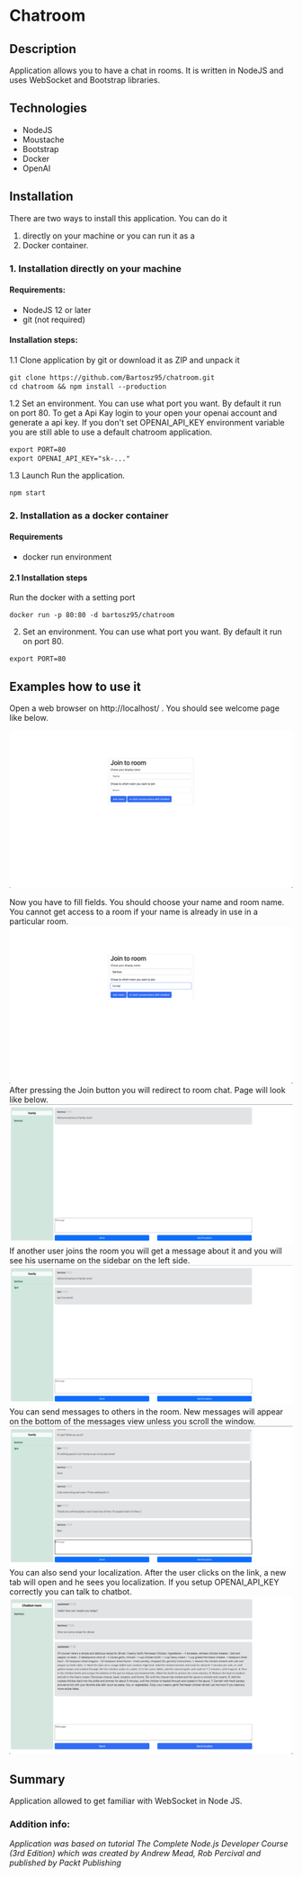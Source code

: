 # Chatroom

## Description
Application allows you to have a chat in rooms. It is written in NodeJS and uses WebSocket and Bootstrap libraries.

## Technologies
- NodeJS
- Moustache
- Bootstrap
- Docker
- OpenAI

## Installation
There are two ways to install this application. You can do it 
 1. directly on your machine or you can run it as a 
 2. Docker container.

### 1. Installation directly on your machine
#### Requirements:
 - NodeJS 12 or later
 - git (not required)

#### Installation steps:
1.1 Clone application by git or download it as ZIP and unpack it
```
git clone https://github.com/Bartosz95/chatroom.git
cd chatroom && npm install --production
```
1.2 Set an environment. You can use what port you want. By default it run on port 80. To get a Api Kay login to your open your openai account and generate a api key. If you don't set OPENAI_API_KEY environment variable you are still able to use a default chatroom application.
```
export PORT=80
export OPENAI_API_KEY="sk-..."
```
1.3 Launch
Run the application.
```
npm start
```
### 2. Installation as a docker container
#### Requirements
 - docker run environment

#### 2.1 Installation steps
Run the docker with a setting port
```
docker run -p 80:80 -d bartosz95/chatroom
```
2. Set an environment. You can use what port you want. By default it run on port 80.
```
export PORT=80
```

## Examples how to use it
Open a web browser on http://localhost/ . You should see welcome page like below.

![](doc/welcome1.png)

Now you have to fill fields. You should choose your name and room name. You cannot get access to a room if your name is already in use in a particular room. 
![](doc/welcome2.png)
After pressing the Join button you will redirect to room chat. Page will look like below.
![](doc/chat1.png)
If another user joins the room you will get a message about it and you will see his username on the sidebar on the left side.
![](doc/chat2.png)
You can send messages to others in the room. New messages will appear on the bottom of the messages view unless you scroll the window.
![](doc/chat3.png)
You can also send your localization. After the user clicks on the link, a new tab will open and he sees you localization.
If you setup OPENAI_API_KEY correctly you can talk to chatbot.
![](doc/chatbot.png)

## Summary
Application allowed to get familiar with WebSocket in Node JS.

### Addition info:
*Application was based on tutorial The Complete Node.js Developer Course (3rd Edition) which was created by Andrew Mead, Rob Percival and published by Packt Publishing*

